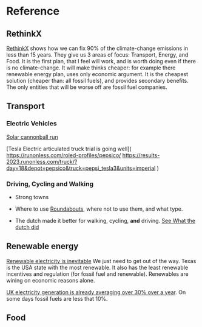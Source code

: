 # Reference

## RethinkX

[RethinkX](https://www.rethinkx.com/) shows how we can fix 90% of the climate-change emissions in less than 15 years. They give us 3 areas of focus: Transport, Energy, and Food. It is the first plan, that I feel will work, and is worth doing even if there is no climate-change. It will make thinks cheaper: for example there renewable energy plan, uses only economic argument. It is the cheapest solution (cheaper than: all fossil fuels), and provides secondary benefits. The only entities that will be worse off are fossil fuel companies.

## Transport

### Electric Vehicles
[Solar cannonball run](
https://www.youtube.com/@solarcannonballrun/videos
)

[Tesla Electric articulated truck trial is going well](
https://runonless.com/roled-profiles/pepsico/
https://results-2023.runonless.com/truck/?day=18&depot=pepsico&truck=pepsi_tesla3&units=imperial
)

### Driving, Cycling and Walking

* Strong towns

* Where to use [Roundabouts](https://www.youtube.com/watch?v=G24x26s3Hjg), where not to use them, and what type.

* The dutch made it better for walking, cycling, **and** driving.
[See What the dutch did](https://www.youtube.com/watch?v=FXfNXLh51yc)

## Renewable energy
[Renewable electricity is inevitable](
https://www.youtube.com/watch?v=EAU5D8hqIUI
) We just need to get out of the way. Texas is the USA state with the most renewable. It also has the least renewable incentives and regulation (for fossil fuel and renewable). Renewables are wining on economic reasons alone.

[UK electricity generation is already averaging over 30% over a year](
https://grid.iamkate.com/
). On some days fossil fuels are less that 10%.
## Food

